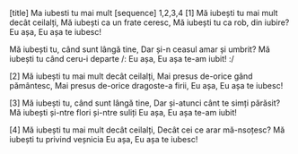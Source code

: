 [title] Ma iubesti tu mai mult
[sequence] 1,2,3,4
[1]
Mă iubești tu mai mult decât ceilalți,
Mă iubești ca un frate ceresc,
Mă iubești tu ca rob, din iubire?
Eu așa, Eu așa te iubesc!

Mă iubești tu, când sunt lângă tine,
Dar și-n ceasul amar și umbrit?
Mă iubești tu când ceru-i departe
/: Eu așa, Eu așa te-am iubit! :/

[2]
Mă iubești tu mai mult decât ceilalți,
Mai presus de-orice gând pământesc,
Mai presus de-orice dragoste-a firii,
Eu așa, Eu așa te iubesc!

[3]
Mă iubești tu, când sunt lângă tine,
Dar și-atunci cânt te simți părăsit?
Mă iubești și-ntre flori și-ntre suliți
Eu așa, Eu așa te-am iubit!

[4]
Mă iubești tu mai mult decât ceilalți,
Decât cei ce arar mă-nsoțesc?
Mă iubești tu privind veșnicia
Eu așa, Eu așa te iubesc!

